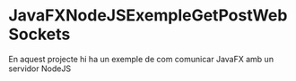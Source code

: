 # JavaFXNodeJSExempleGetPostWebSockets
 
En aquest projecte hi ha un exemple de com comunicar JavaFX amb un servidor NodeJS
